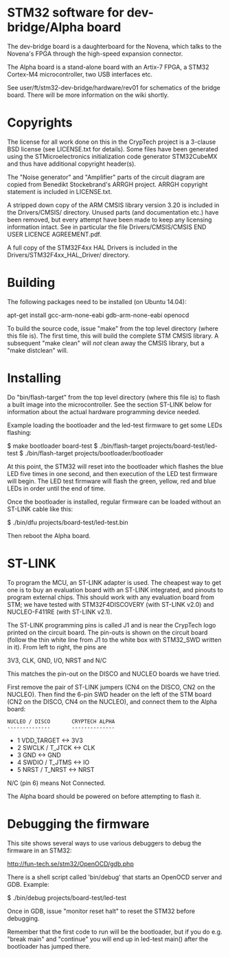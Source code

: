 STM32 software for dev-bridge/Alpha board
=========================================

The dev-bridge board is a daughterboard for the Novena, which talks to the
Novena's FPGA through the high-speed expansion connector.

The Alpha board is a stand-alone board with an Artix-7 FPGA, a STM32 Cortex-M4
microcontroller, two USB interfaces etc.

See user/ft/stm32-dev-bridge/hardware/rev01 for schematics of the bridge
board. There will be more information on the wiki shortly.


Copyrights
==========

The license for all work done on this in the CrypTech project is a
3-clause BSD license (see LICENSE.txt for details). Some files have
been generated using the STMicroelectronics initialization code
generator STM32CubeMX and thus have additional copyright header(s).

The "Noise generator" and "Amplifier" parts of the circuit diagram are
copied from Benedikt Stockebrand's ARRGH project. ARRGH copyright
statement is included in LICENSE.txt.

A stripped down copy of the ARM CMSIS library version 3.20 is included
in the Drivers/CMSIS/ directory. Unused parts (and documentation etc.)
have been removed, but every attempt have been made to keep any
licensing information intact. See in particular the file
Drivers/CMSIS/CMSIS END USER LICENCE AGREEMENT.pdf.

A full copy of the STM32F4xx HAL Drivers is included in the
Drivers/STM32F4xx_HAL_Driver/ directory.


Building
========

The following packages need to be installed (on Ubuntu 14.04):

  apt-get install gcc-arm-none-eabi gdb-arm-none-eabi openocd

To build the source code, issue "make" from the top level directory
(where this file is). The first time, this will build the complete STM
CMSIS library. A subsequent "make clean" will *not* clean away the CMSIS
library, but a "make distclean" will.


Installing
==========

Do "bin/flash-target" from the top level directory (where this file is)
to flash a built image into the microcontroller. See the section ST-LINK
below for information about the actual hardware programming device needed.

Example loading the bootloader and the led-test firmware to get some LEDs
flashing:

  $ make bootloader board-test
  $ ./bin/flash-target projects/board-test/led-test
  $ ./bin/flash-target projects/bootloader/bootloader

At this point, the STM32 will reset into the bootloader which flashes the
blue LED five times in one second, and then execution of the LED test
firmware will begin. The LED test firmware will flash the green, yellow,
red and blue LEDs in order until the end of time.

Once the bootloader is installed, regular firmware can be loaded without
an ST-LINK cable like this:

  $ ./bin/dfu projects/board-test/led-test.bin

Then reboot the Alpha board.


ST-LINK
=======
To program the MCU, an ST-LINK adapter is used. The cheapest way to get
one is to buy an evaluation board with an ST-LINK integrated, and pinouts
to program external chips. This should work with any evaluation board from
STM; we have tested with STM32F4DISCOVERY (with ST-LINK v2.0) and
NUCLEO-F411RE (with ST-LINK v2.1).

The ST-LINK programming pins is called J1 and is near the CrypTech logo
printed on the circuit board. The pin-outs is shown on the circuit board
(follow the thin white line from J1 to the white box with STM32_SWD
written in it). From left to right, the pins are

  3V3, CLK, GND, I/O, NRST and N/C

This matches the pin-out on the DISCO and NUCLEO boards we have tried.

First remove the pair of ST-LINK jumpers (CN4 on the DISCO, CN2 on the
NUCLEO). Then find the 6-pin SWD header on the left of the STM board (CN2
on the DISCO, CN4 on the NUCLEO), and connect them to the Alpha board:

    NUCLEO / DISCO       CRYPTECH ALPHA
    --------------       --------------
* 1 VDD_TARGET      <->  3V3
* 2 SWCLK / T_JTCK  <->  CLK
* 3 GND             <->  GND
* 4 SWDIO / T_JTMS  <->  IO
* 5 NRST / T_NRST   <->  NRST

N/C (pin 6) means Not Connected.

The Alpha board should be powered on before attempting to flash it.


Debugging the firmware
======================

This site shows several ways to use various debuggers to debug the
firmware in an STM32:

  http://fun-tech.se/stm32/OpenOCD/gdb.php

There is a shell script called 'bin/debug' that starts an OpenOCD server
and GDB. Example:

  $ ./bin/debug projects/board-test/led-test

Once in GDB, issue "monitor reset halt" to reset the STM32 before debugging.

Remember that the first code to run will be the bootloader, but if you do
e.g. "break main" and "continue" you will end up in led-test main() after
the bootloader has jumped there.
